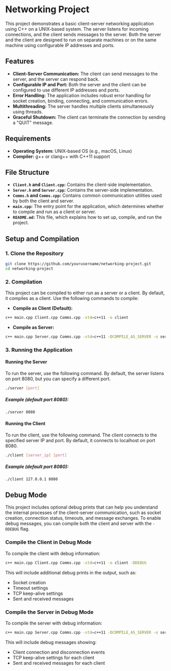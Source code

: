 # Networking Project

This project demonstrates a basic client-server networking application using C++ on a UNIX-based system. The server listens for incoming connections, and the client sends messages to the server. Both the server and the client are designed to run on separate machines or on the same machine using configurable IP addresses and ports.

## Features

- **Client-Server Communication:** The client can send messages to the server, and the server can respond back.
- **Configurable IP and Port:** Both the server and the client can be configured to use different IP addresses and ports.
- **Error Handling:** The application includes robust error handling for socket creation, binding, connecting, and communication errors.
- **Multithreading:** The server handles multiple clients simultaneously using threads.
- **Graceful Shutdown:** The client can terminate the connection by sending a "QUIT" message.

## Requirements

- **Operating System:** UNIX-based OS (e.g., macOS, Linux)
- **Compiler:** g++ or clang++ with C++11 support

## File Structure

- **`Client.h` and `Client.cpp`:** Contains the client-side implementation.
- **`Server.h` and `Server.cpp`:** Contains the server-side implementation.
- **`Comms.h` and `Comms.cpp`:** Contains common communication utilities used by both the client and server.
- **`main.cpp`:** The entry point for the application, which determines whether to compile and run as a client or server.
- **`README.md`:** This file, which explains how to set up, compile, and run the project.

## Setup and Compilation

### 1. Clone the Repository

```bash
git clone https://github.com/yourusername/networking-project.git
cd networking-project
```

### 2. Compilation

This project can be compiled to either run as a server or a client. By default, it compiles as a client. Use the following commands to compile:

- **Compile as Client (Default):**

```bash
c++ main.cpp Client.cpp Comms.cpp -std=c++11 -o client
```

- **Compile as Server:**

```bash
c++ main.cpp Server.cpp Comms.cpp -std=c++11 -DCOMPILE_AS_SERVER -o server
```

### 3. Running the Application

#### Running the Server

To run the server, use the following command. By default, the server listens on port 8080, but you can specify a different port.

```bash
./server [port]
```

##### Example (default port 8080):

```bash
./server 8080
```

#### Running the Client

To run the client, use the following command. The client connects to the specified server IP and port. By default, it connects to localhost on port 8080.

```bash
./client [server_ip] [port]
```

##### Example (default port 8080):

```bash
./client 127.0.0.1 8080
```

## Debug Mode

This project includes optional debug prints that can help you understand the internal processes of the client-server communication, such as socket creation, connection status, timeouts, and message exchanges. To enable debug messages, you can compile both the client and server with the `-DDEBUG` flag.

### **Compile the Client in Debug Mode**

To compile the client with debug information:

```bash
c++ main.cpp Client.cpp Comms.cpp -std=c++11 -o client -DDEBUG
```

This will include additional debug prints in the output, such as:

- Socket creation
- Timeout settings
- TCP keep-alive settings
- Sent and received messages

### **Compile the Server in Debug Mode**

To compile the server with debug information:

```bash
c++ main.cpp Server.cpp Comms.cpp -std=c++11 -DCOMPILE_AS_SERVER -o server -DDEBUG
```

This will include debug messages showing:

- Client connection and disconnection events
- TCP keep-alive settings for each client
- Sent and received messages for each client
